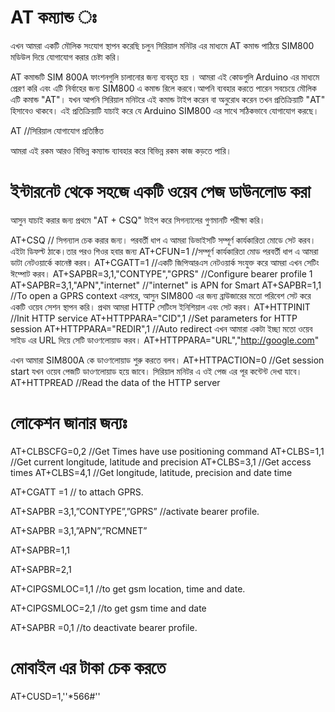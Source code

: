 # AT কম্যান্ড ঃ
এখন আমরা একটি মৌলিক সংযোগ স্থাপন করেছি চলুন সিরিয়াল মনিটর এর মাধ্যমে AT কমান্ড পাঠিয়ে SIM800 মডিউল দিয়ে যোগাযোগ করার চেষ্টা করি।

AT কমান্ডটি SIM 800A  ফাংশনগুলি চালানোর জন্য ব্যবহৃত হয় । আমরা এই কোডগুলি Arduino এর মাধ্যমে প্রেরণ করি এবং এটি নির্বাহের জন্য SIM800 এ 
কমান্ড রিলে করবে।আপনি ব্যবহার করতে পারেন সবচেয়ে মৌলিক এটি কমান্ড "AT"। যখন আপনি সিরিয়াল মনিটরে এই কমান্ড টাইপ করেন বা 
অনুরোধ করেন তখন প্রতিক্রিয়াটি "AT" হিসাবেও থাকবে। এই প্রতিক্রিয়াটি যাচাই করে যে Arduino SIM800 এর সাথে সঠিকভাবে যোগাযোগ করছে।

AT //সিরিয়াল যোগাযোগ প্রতিষ্ঠিত

 আমরা এই রকম আরও বিভিন্ন কম্যান্ড ব্যাবহার করে বিভিন্ন রকম কাজ কড়তে পারি।
 
 # ইন্টারনেট থেকে সহজে একটি ওয়েব পেজ ডাউনলোড করা 
 
 আসুন যাচাই করার জন্য প্রথমে "AT + CSQ" টাইপ করে সিগন্যালের গুণমানটি পরীক্ষা করি।

AT+CSQ // সিগন্যাল চেক করার জন্য।
পরবর্তী ধাপ এ আমরা ডিভাইসটি সম্পূর্ণ কার্যকারিতা মোডে সেট করব।এইটা ডিফল্ট ঠাকে।তার পরও শিওর হবার জন্য 
AT+CFUN=1 //সম্পূর্ণ কার্যকারিতা মোড
পরবর্তী ধাপ এ আমরা ডাটা নেটওয়ার্কে কানেক্ট করব।
AT+CGATT=1 //একটি জিপিআরএস নেটওয়ার্ক সংযুক্ত করে
আমরা এখন সেটিং ঈম্পোট করব।
AT+SAPBR=3,1,"CONTYPE","GPRS" //Configure bearer profile 1
AT+SAPBR=3,1,"APN","internet" //"internet" is APN for Smart
AT+SAPBR=1,1 //To open a GPRS context
এরপরে, আসুন SIM800 এর জন্য ব্রাউজারের মতো পরিবেশ সেট করে একটি ওয়েব সেশন স্থাপন করি। প্রথম আমরা HTTP সেটিংস ইনিশিয়াল এবং সেট করব। 
AT+HTTPINIT //Init HTTP service
AT+HTTPPARA="CID",1 //Set parameters for HTTP session
AT+HTTPPARA="REDIR",1 //Auto redirect
 এখন আমারা একটা ইচ্ছা মতো ওয়েব সাইড এর URL দিয়ে সেটি ডাওণলোয়াড করব।
AT+HTTPPARA="URL","http://google.com"

এখন আমারা SIM800A কে ডাওণলোয়াড শুরু করতে বলব। 
AT+HTTPACTION=0 //Get session start
যখন ওয়েব পেজটি ডাওণলোয়াড হয়ে জাবে। সিরিয়াল মনিটর এ ওই পেজ এর পূর কন্টেন্ট দেখা যাবে। 
AT+HTTPREAD //Read the data of the HTTP server

# লোকেশন জানার জন্যঃ 

AT+CLBSCFG=0,2 //Get Times have use positioning command
AT+CLBS=1,1 //Get current longitude, latitude and precision
AT+CLBS=3,1 //Get access times
AT+CLBS=4,1 //Get longitude, latitude, precision and date time

AT+CGATT =1 // to attach GPRS.

AT+SAPBR =3,1,”CONTYPE”,”GPRS” //activate bearer profile.

AT+SAPBR =3,1,”APN”,”RCMNET”

AT+SAPBR=1,1

AT+SAPBR=2,1

AT+CIPGSMLOC=1,1 //to get gsm location, time and date.

AT+CIPGSMLOC=2,1 //to get gsm time and date

AT+SAPBR =0,1 //to deactivate bearer profile.

# মোবাইল এর টাকা চেক করতে 

AT+CUSD=1,''*566#''
